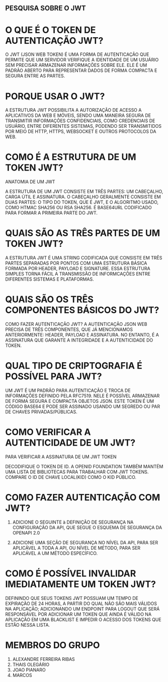 ## PESQUISA SOBRE O JWT

# O QUE É O TOKEN DE AUTENTICAÇÃO JWT?

O JWT (JSON WEB TOKEN) É UMA FORMA DE AUTENTICAÇÃO QUE PERMITE QUE UM SERVIDOR VERIFIQUE A IDENTIDADE DE UM USUÁRIO SEM PRECISAR ARMAZENAR INFORMAÇÕES SOBRE ELE. ELE É UM PADRÃO ABERTO PARA REPRESENTAR DADOS DE FORMA COMPACTA E SEGURA ENTRE AS PARTES.

# PORQUE USAR O JWT?

A ESTRUTURA JWT POSSIBILITA A AUTORIZAÇÃO DE ACESSO A APLICATIVOS DA WEB E MÓVEIS, SENDO UMA MANEIRA SEGURA DE TRANSMITIR INFORMAÇÕES CONFIDENCIAIS, COMO CREDENCIAIS DE USUÁRIO, ENTRE DIFERENTES SISTEMAS, PODENDO SER TRANSMITIDOS POR MEIO DE HTTP, HTTPS, WEBSOCKET E OUTROS PROTOCOLOS DA WEB.

# COMO É A ESTRUTURA DE UM TOKEN JWT?

ANATOMIA DE UM JWT

A ESTRUTURA DE UM JWT CONSISTE EM TRÊS PARTES: UM CABEÇALHO, CARGA ÚTIL E ASSINATURA. O CABEÇALHO GERALMENTE CONSISTE EM DUAS PARTES: O TIPO DO TOKEN, QUE É JWT, E O ALGORITMO USADO, COMO HTMAC SHA256 OU RSA SHA256. É BASE64URL CODIFICADO PARA FORMAR A PRIMEIRA PARTE DO JWT.

# QUAIS SÃO AS TRÊS PARTES DE UM TOKEN JWT?

A ESTRUTURA JWT É UMA STRING CODIFICADA QUE CONSISTE EM TRÊS PARTES SEPARADAS POR PONTOS COM UMA ESTRUTURA BÁSICA FORMADA POR HEADER, PAYLOAD E SIGNATURE. ESSA ESTRUTURA SIMPLES TORNA FÁCIL A TRANSMISSÃO DE INFORMCAÇÕES ENTRE DIFERENTES SISTEMAS E PLATAFORMAS.

# QUAIS SÃO OS TRÊS COMPONENTES BÁSICOS DO JWT?

COMO FAZER AUTENTICAÇÃO JWT? A AUTENTICAÇÃO JSON WEB PRECISA DE TRÊS COMPONENTES, QUE JÁ MENCIONAMOS ANTERIORMENTE: HEADER, PAYLOAD E ASSINATURA. NO ENTANTO, É A ASSINATURA QUE GARANTE A INTEGRIDADE E A AUTENTICIDADE DO TOKEN.

# QUAL TIPO DE CRIPTOGRAFIA É POSSÍVEL PARA JWT?

UM JWT É UM PADRÃO PARA AUTENTICAÇÃO E TROCA DE INFORMAÇÕES DEFINIDO PELA RFC7519. NELE É POSSÍVEL ARMAZENAR DE FORMA SEGURA E COMPACTA OBJETOS JSON. ESTE TOKEN É UM CÓDIGO BASE64 E PODE SER ASSINADO USANDO UM SEGREDO OU PAR DE CHAVES PRIVADAS/PÚBLICAS.

# COMO VERIFICAR A AUTENTICIDADE DE UM JWT?

PARA VERIFICAR A ASSINATURA DE UM JWT TOKEN 

DECODIFIQUE O TOKEN DE ID. A OPENID FOUNDATION TAMBÉM MANTÉM UMA LISTA DE BIBLIOTECAS PARA TRABALHAR COM JWT TOKENS. COMPARE O ID DE CHAVE LOCAL(KID) COMO O KID PÚBLICO.

# COMO FAZER AUTENTICAÇÃO COM JWT?

1. ADICIONE O SEGUINTE à DEFINIÇÃO DE SEGURANÇA NA CONFIGURAÇÃO DA API, QUE SEGUE O ESQUEMA DE SEGURANÇA DA OPENAPI 2.0

2. ADICIONE UMA SEÇÃO DE SEGURANÇA NO NÍVEL DA API, PARA SER APLICÁVEL A TODA A API, OU NÍVEL DE MÉTODO, PARA SER APLICÁVEL A UM MÉTODO ESPECÍFICO.

# COMO É POSSÍVEL INVALIDAR IMEDIATAMENTE UM TOKEN JWT?

DEFININDO QUE SEUS TOKENS JWT POSSUAM UM TEMPO DE EXPIRAÇÃO DE 24 HORAS, A PARTIR DO QUAL NÃO SÃO MAIS VÁLIDOS NA APLICAÇÃO; ADICIONANDO UM ENDPOINT PARA LOGOUT QUE SERÁ RESPONSÁVEL POR ADICIONAR UM TOKEN QUE AINDA É VÁLIDO NA APLICAÇÃO EM UMA BLACKLIST E IMPEDIR O ACESSO DOS TOKENS QUE ESTÃO NESSA LISTA.

# MEMBROS DO GRUPO

1. ALEXANDRE FERREIRA RIBAS
2. THAIS OLEGÁRIO
3. JOAO PIANARO
4. MARCOS 